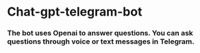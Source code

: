 # Chat-gpt-telegram-bot

### The bot uses Openai to answer questions. You can ask questions through voice or text messages in Telegram.